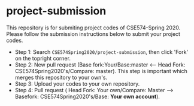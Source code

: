 # project-submission
This repository is for submiting project codes of CSE574-Spring 2020. Please follow the submission instructions below to submit your project codes.

- Step 1: Search `CSE574Spring2020/project-submission`, then click 'Fork' on the topright corner.
- Step 2: New pull request (Base fork:Your/Base:master <-- Head Fork: CSE574Spring2020's/Compare: master). This step is important which merges this repository to your own's. 
- Step 3: Upload your codes to your own repository.
- Step 4: Pull request ( Head Fork: Your own/Compare: Master —> Basefork: CSE574Spring2020's/Base: **Your own account**).

